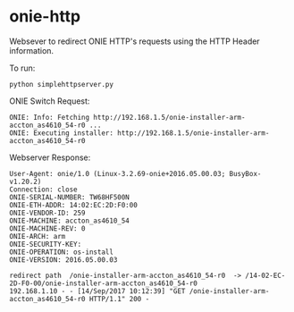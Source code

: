 # onie-http
Websever to redirect ONIE HTTP's requests using the HTTP Header information.

To run:

    python simplehttpserver.py 

ONIE Switch Request: 

    ONIE: Info: Fetching http://192.168.1.5/onie-installer-arm-accton_as4610_54-r0 ...
    ONIE: Executing installer: http://192.168.1.5/onie-installer-arm-accton_as4610_54-r0

Webserver Response:

    User-Agent: onie/1.0 (Linux-3.2.69-onie+2016.05.00.03; BusyBox-v1.20.2)
    Connection: close
    ONIE-SERIAL-NUMBER: TW68HF500N
    ONIE-ETH-ADDR: 14:02:EC:2D:F0:00
    ONIE-VENDOR-ID: 259
    ONIE-MACHINE: accton_as4610_54
    ONIE-MACHINE-REV: 0
    ONIE-ARCH: arm
    ONIE-SECURITY-KEY: 
    ONIE-OPERATION: os-install
    ONIE-VERSION: 2016.05.00.03

    redirect path  /onie-installer-arm-accton_as4610_54-r0  -> /14-02-EC-2D-F0-00/onie-installer-arm-accton_as4610_54-r0
    192.168.1.10 - - [14/Sep/2017 10:12:39] "GET /onie-installer-arm-accton_as4610_54-r0 HTTP/1.1" 200 -
